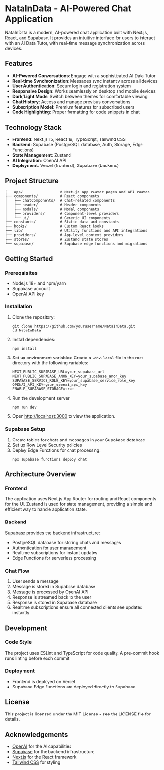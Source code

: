 # NataInData - AI-Powered Chat Application

NataInData is a modern, AI-powered chat application built with Next.js, React, and Supabase. It provides an intuitive interface for users to interact with an AI Data Tutor, with real-time message synchronization across devices.

## Features

- **AI-Powered Conversations**: Engage with a sophisticated AI Data Tutor
- **Real-time Synchronization**: Messages sync instantly across all devices
- **User Authentication**: Secure login and registration system
- **Responsive Design**: Works seamlessly on desktop and mobile devices
- **Dark/Light Mode**: Switch between themes for comfortable viewing
- **Chat History**: Access and manage previous conversations
- **Subscription Model**: Premium features for subscribed users
- **Code Highlighting**: Proper formatting for code snippets in chat

## Technology Stack

- **Frontend**: Next.js 15, React 19, TypeScript, Tailwind CSS
- **Backend**: Supabase (PostgreSQL database, Auth, Storage, Edge Functions)
- **State Management**: Zustand
- **AI Integration**: OpenAI API
- **Deployment**: Vercel (frontend), Supabase (backend)

## Project Structure

```
├── app/                 # Next.js app router pages and API routes
├── components/          # React components
│   ├── chatComponents/  # Chat-related components
│   ├── header/          # Header components
│   ├── modals/          # Modal components
│   ├── providers/       # Component-level providers
│   └── ui/              # Generic UI components
├── constants/           # Static data and constants
├── hooks/               # Custom React hooks
├── lib/                 # Utility functions and API integrations
├── providers/           # App-level context providers
├── stores/              # Zustand state stores
└── supabase/            # Supabase edge functions and migrations
```

## Getting Started

### Prerequisites

- Node.js 18+ and npm/yarn
- Supabase account
- OpenAI API key

### Installation

1. Clone the repository:
   ```
   git clone https://github.com/yourusername/NataInData.git
   cd NataInData
   ```

2. Install dependencies:
   ```
   npm install
   ```

3. Set up environment variables:
   Create a `.env.local` file in the root directory with the following variables:
   ```
   NEXT_PUBLIC_SUPABASE_URL=your_supabase_url
   NEXT_PUBLIC_SUPABASE_ANON_KEY=your_supabase_anon_key
   SUPABASE_SERVICE_ROLE_KEY=your_supabase_service_role_key
   OPENAI_API_KEY=your_openai_api_key
   ENABLE_SUPABASE_STORAGE=true
   ```

4. Run the development server:
   ```
   npm run dev
   ```

5. Open [http://localhost:3000](http://localhost:3000) to view the application.

### Supabase Setup

1. Create tables for chats and messages in your Supabase database
2. Set up Row Level Security policies
3. Deploy Edge Functions for chat processing:
   ```
   npx supabase functions deploy chat
   ```

## Architecture Overview

### Frontend

The application uses Next.js App Router for routing and React components for the UI. Zustand is used for state management, providing a simple and efficient way to handle application state.

### Backend

Supabase provides the backend infrastructure:
- PostgreSQL database for storing chats and messages
- Authentication for user management
- Realtime subscriptions for instant updates
- Edge Functions for serverless processing

### Chat Flow

1. User sends a message
2. Message is stored in Supabase database
3. Message is processed by OpenAI API
4. Response is streamed back to the user
5. Response is stored in Supabase database
6. Realtime subscriptions ensure all connected clients see updates instantly

## Development

### Code Style

The project uses ESLint and TypeScript for code quality. A pre-commit hook runs linting before each commit.

### Deployment

- Frontend is deployed on Vercel
- Supabase Edge Functions are deployed directly to Supabase

## License

This project is licensed under the MIT License - see the LICENSE file for details.

## Acknowledgements

- [OpenAI](https://openai.com/) for the AI capabilities
- [Supabase](https://supabase.io/) for the backend infrastructure
- [Next.js](https://nextjs.org/) for the React framework
- [Tailwind CSS](https://tailwindcss.com/) for styling
